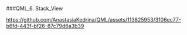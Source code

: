 ###QML_6. Stack_View

https://github.com/AnastasiaKedrina/QML/assets/113825953/3106ec77-b6fd-443f-bf26-87c79d6a3b39

